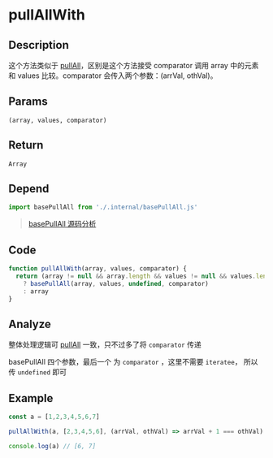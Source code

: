 # pullAllWith

## Description
这个方法类似于 [pullAll](./pullAll.md)，区别是这个方法接受 comparator 调用 array 中的元素和 values 比较。comparator 会传入两个参数：(arrVal, othVal)。
## Params
`(array, values, comparator)`
## Return
`Array`
## Depend
```js
import basePullAll from './.internal/basePullAll.js'
```
> [basePullAll 源码分析](../internal/basePullAll.md)
> 

## Code
```js
function pullAllWith(array, values, comparator) {
  return (array != null && array.length && values != null && values.length)
    ? basePullAll(array, values, undefined, comparator)
    : array
}
```
## Analyze
整体处理逻辑可 [pullAll](./pullAll.md) 一致，只不过多了将 `comparator` 传递

basePullAll 四个参数，最后一个 为 `comparator` ，这里不需要 `iteratee`， 所以传 `undefined` 即可

## Example
```js
const a = [1,2,3,4,5,6,7]

pullAllWith(a, [2,3,4,5,6], (arrVal, othVal) => arrVal + 1 === othVal)

console.log(a) // [6, 7]
```
